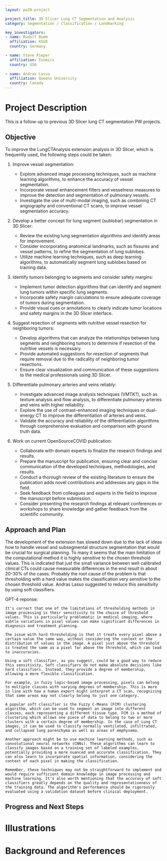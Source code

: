```yaml
---
layout: pw39-project

project_title: 3D Slicer Lung CT Segmentation and Analysis
category: Segmentation / Classification / Landmarking

key_investigators:
- name: Rudolf Bumm
  affiliation: KSGR
  country: Germany

- name: Steve Pieper
  affiliation: Isomics
  country: USA
  
- name: Andras Lasso
  affiliation: Queens University
  country: Canada
---
```


# Project Description

<!-- Add a short paragraph describing the project. -->
This is a follow-up to previous 3D Slicer lung CT segmentation PW projects. 


## Objective

<!-- Describe here WHAT you would like to achieve (what you will have as end result). -->
To improve the LungCTAnalysis extension analysis in 3D Slicer, which is frequently used, the following steps could be taken:

1. Improve vessel segmentation:
   - Explore advanced image processing techniques, such as machine learning algorithms, to enhance the accuracy of vessel segmentation.
   - Incorporate vessel enhancement filters and vesselness measures to improve the detection and segmentation of pulmonary vessels.
   - Investigate the use of multi-modal imaging, such as combining CT angiography and conventional CT scans, to improve vessel segmentation accuracy.

2. Develop a better concept for lung segment (sublobar) segmentation in 3D Slicer:
   - Review the existing lung segmentation algorithms and identify areas for improvement.
   - Consider incorporating anatomical landmarks, such as fissures and vessel patterns, to refine the segmentation of lung sublobes.
   - Utilize machine learning techniques, such as deep learning algorithms, to automatically segment lung sublobes based on training data.

3. Identify tumors belonging to segments and consider safety margins:
   - Implement tumor detection algorithms that can identify and segment lung tumors within specific lung segments.
   - Incorporate safety margin calculations to ensure adequate coverage of tumors during segmentation.
   - Provide visual cues or annotations to clearly indicate tumor locations and safety margins in the 3D Slicer interface.

4. Suggest resection of segments with nutritive vessel resection for neighboring tumors:
   - Develop algorithms that can analyze the relationships between lung segments and neighboring tumors to determine if resection of the nutritive vessels is necessary.
   - Provide automated suggestions for resection of segments that require removal due to the radicality of neighboring tumor resections.
   - Ensure clear visualization and communication of these suggestions to the medical professionals using 3D Slicer.

5. Differentiate pulmonary arteries and veins reliably:
   - Investigate advanced image analysis techniques (VMTK?), such as texture analysis and flow analysis, to differentiate pulmonary arteries and veins with higher reliability.
   - Explore the use of contrast-enhanced imaging techniques or dual-energy CT to improve the differentiation of arteries and veins.
   - Validate the accuracy and reliability of the differentiation algorithms through comprehensive evaluation and comparison with ground truth data.

6. Work on current OpenSourceCOVID publication:
   - Collaborate with domain experts to finalize the research findings and results.
   - Prepare the manuscript for publication, ensuring clear and concise communication of the developed techniques, methodologies, and results.
   - Conduct a thorough review of the existing literature to ensure the publication adds novel contributions and addresses any gaps in the field.
   - Seek feedback from colleagues and experts in the field to improve the manuscript before submission.
   - Consider presenting the research findings at relevant conferences or workshops to share knowledge and gather feedback from the scientific community.

## Approach and Plan

<!-- Describe here HOW you would like to achieve the objectives stated above. -->

The development of the extension has slowed down due to the lack of ideas how to handle vessel and subsegmental structure segmentation that would be crucial for surgical planning. 
To many it seems that the main limitation of the computational method it is highly sensitive to the chosen threshold values. This is indicated that just the small variance between well calibrated clinical CTs could cause measurable differences in the end result in about 20-30% of the cases. Probably the root cause of the problem is that thresholding with a hard value makes the classification very sensitive to the chosen threshold value. Andras Lasso suggested to reduce this sensitivity by using soft classifiers.

GPT-4 reponse: 


    It's correct that one of the limitations of thresholding methods in image processing is their sensitivity to the choice of threshold values. This is particularly problematic in medical imaging, where subtle variations in pixel values can make significant differences in diagnosis and treatment planning. 

    The issue with hard thresholding is that it treats every pixel above a certain value the same way, without considering the context or the distribution of values in the image. A pixel just above the threshold is treated the same as a pixel far above the threshold, which can lead to inaccuracies.

    Using a soft classifier, as you suggest, could be a good way to reduce this sensitivity. Soft classifiers do not make absolute decisions like hard classifiers. Instead, they provide a degree of membership, allowing a more flexible classification.

    For example, in fuzzy logic-based image processing, pixels can belong to multiple classes with varying degrees of membership. This is more in line with how a human expert might interpret a CT scan, recognizing that some areas may not clearly belong to just one category.

    A popular soft classifier is the Fuzzy C-Means (FCM) clustering algorithm, which can be used to segment an image into different classes, each representing a different tissue type. FCM is a method of clustering which allows one piece of data to belong to two or more clusters with a certain degree of membership. In the case of Lung CT images, it can be used to classify normally ventilated, infiltrated, and collapsed lung parenchyma as well as areas of emphysema.

    Another approach might be to use machine learning methods, such as convolutional neural networks (CNNs). These algorithms can learn to classify images based on a training set of labeled examples, potentially providing a more nuanced and accurate classification. They can also learn to incorporate spatial information, considering the context of each pixel in making the classification.

    Remember, these techniques may not be straightforward to implement and would require sufficient domain knowledge in image processing and machine learning. It's also worth mentioning that the accuracy of soft classifiers greatly depends on the quality and representativeness of the training data. The algorithm's performance should be rigorously evaluated using a validation dataset before clinical deployment.


## Progress and Next Steps

<!-- Update this section as you make progress, describing of what you have ACTUALLY DONE.
     If there are specific steps that you could not complete then you can describe them here, too. -->


# Illustrations

<!-- Add pictures and links to videos that demonstrate what has been accomplished.
![Description of picture](Example2.jpg)
![Some more images](Example2.jpg)
-->

# Background and References

<!-- If you developed any software, include link to the source code repository.
     If possible, also add links to sample data, and to any relevant publications. -->









